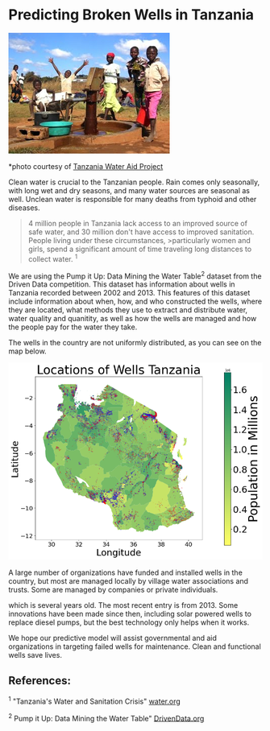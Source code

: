# Predicting Broken Wells in Tanzania

![Happy Kids at Well](data_exploration/figures/HappyKid_well.jpeg)

*photo courtesy of [Tanzania Water Aid Project](https://sites.google.com/site/tanzaniawateraidproject/two-solutions)

Clean water is crucial to the Tanzanian people.  Rain comes only seasonally, with long wet and dry seasons, and many water sources are seasonal as well.  Unclean water is responsible for many deaths from typhoid and other diseases.  

>4 million people in Tanzania lack access to an improved source of safe water, and 30 million don't have access to improved sanitation. People living under these circumstances, >particularly women and girls, spend a significant amount of time traveling long distances to collect water. <sup>1</sup>

We are using the Pump it Up: Data Mining the Water Table<sup>2</sup> dataset from the Driven Data competition.  This dataset has information about wells in Tanzania recorded between 2002 and 2013.  This features of this dataset include information about when, how, and who constructed the wells, where they are located, what methods they use to extract and distribute water, water quality and quanitity, as well as how the wells are managed and how the people pay for the water they take.

The wells in the country are not uniformly distributed, as you can see on the map below.

![Map of wells and population](data_exploration/figures/well_loc_and_pop_tanzania.png)

A large number of organizations have funded and installed wells in the country, but most are managed locally by village water associations and trusts.  Some are managed by companies or private individuals.


which is several years old. The most recent entry is from 2013.  Some innovations have been made since then, including solar powered wells to replace diesel pumps, but the best technology only helps when it works.  

We hope our predictive model will assist governmental and aid organizations in targeting failed wells for maintenance. Clean and functional wells save lives.

## References:
<sup>1</sup> "Tanzania's Water and Sanitation Crisis" [water.org](https://water.org/our-impact/where-we-work/tanzania/)

<sup>2</sup> Pump it Up: Data Mining the Water Table" [DrivenData.org](https://www.drivendata.org/competitions/7/pump-it-up-data-mining-the-water-table/page/23/)
